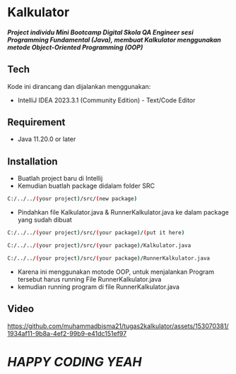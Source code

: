 # Kalkulator
##### Project individu Mini Bootcamp Digital Skola QA Engineer sesi Programming Fundamental (Java), membuat Kalkulator menggunakan metode Object-Oriented Programming (OOP)

## Tech

Kode ini dirancang dan dijalankan menggunakan:

- IntelliJ IDEA 2023.3.1 (Community Edition) - Text/Code Editor 

## Requirement

- Java 11.20.0 or later

## Installation
- Buatlah project baru di Intellij 
- Kemudian buatlah package didalam folder SRC
```sh
C:/../../(your project)/src/(new package)
```
- Pindahkan file Kalkulator.java & RunnerKalkulator.java ke dalam package yang sudah dibuat

```sh
C:/../../(your project)/src/(your package)/(put it here)
```
```sh
C:/../../(your project)/src/(your package)/Kalkulator.java
```
```sh
C:/../../(your project)/src/(your package)/RunnerKalkulator.java
```
- Karena ini menggunakan motode OOP, untuk menjalankan Program tersebut harus running File RunnerKalkulator.java
- kemudian running program di file RunnerKalkulator.java

 ## Video 
 

https://github.com/muhammadbisma21/tugas2kalkulator/assets/153070381/1934af11-9b8a-4ef2-99b9-e41dc151ef97


# _HAPPY CODING YEAH_
